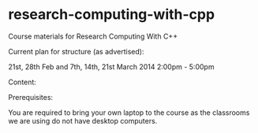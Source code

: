 research-computing-with-cpp
===========================

Course materials for Research Computing With C++

Current plan for structure (as advertised):

21st, 28th Feb and 7th, 14th, 21st March 2014             2:00pm - 5:00pm

Content:

Prerequisites:

You are required to bring your own laptop to the course as the classrooms we are using do not have desktop computers.

